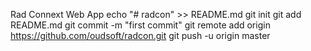 Rad Connext Web App
echo "# radcon" >> README.md
git init
git add README.md
git commit -m "first commit"
git remote add origin https://github.com/oudsoft/radcon.git
git push -u origin master